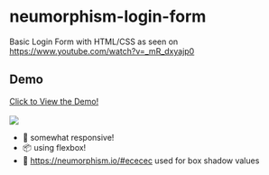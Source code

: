 # neumorphism-login-form
Basic Login Form with HTML/CSS as seen on https://www.youtube.com/watch?v=_mR_dxyajp0

## Demo
[Click to View the Demo!](https://armeetjatyani.github.io/neumorphism-login-form/ "Demo Website")
<br><br>
![](https://i.imgur.com/i4HdgPE.gif)

- 💪 somewhat responsive!
- 📦 using flexbox!
- 🔗 https://neumorphism.io/#ececec used for box shadow values
